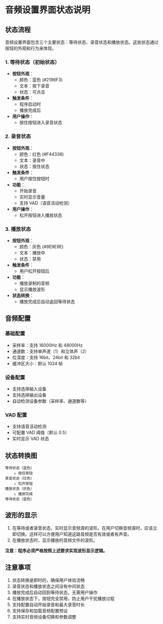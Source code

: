 # 音频设置界面状态说明

## 状态流程

音频设置界面包含三个主要状态：等待状态、录音状态和播放状态。这些状态通过按钮的外观和行为来体现。

### 1. 等待状态（初始状态）
- **按钮外观**：
  - 颜色：蓝色 (#2196F3)
  - 文本：按下录音
  - 状态：可点击
- **触发条件**：
  - 程序启动时
  - 播放完成后
- **用户操作**：
  - 按住按钮进入录音状态

### 2. 录音状态
- **按钮外观**：
  - 颜色：红色 (#F44336)
  - 文本：录音中
  - 状态：按住状态
- **触发条件**：
  - 用户按住按钮时
- **功能**：
  - 开始录音
  - 实时显示音量
  - 支持 VAD（语音活动检测）
- **用户操作**：
  - 松开按钮进入播放状态

### 3. 播放状态
- **按钮外观**：
  - 颜色：灰色 (#9E9E9E)
  - 文本：播放中
  - 状态：禁用
- **触发条件**：
  - 用户松开按钮后
- **功能**：
  - 播放录制的音频
  - 显示播放波形
- **状态转换**：
  - 播放完成后自动返回等待状态

## 音频配置

### 基础配置
- 采样率：支持 16000Hz 和 48000Hz
- 通道数：支持单声道（1）和立体声（2）
- 位深度：支持 16bit、24bit 和 32bit
- 缓冲区大小：默认 1024 帧

### 设备配置
- 支持选择输入设备
- 支持选择输出设备
- 自动检测设备参数（采样率、通道数等）

### VAD 配置
- 支持语音活动检测
- 可配置 VAD 阈值（默认 0.5）
- 实时显示 VAD 状态

## 状态转换图

```
等待状态（蓝色）
    ↓ 按住按钮
录音状态（红色）
    ↓ 松开按钮
播放状态（灰色）
    ↓ 播放完成
等待状态（蓝色）
```

## 波形的显示

1. 在等待或者录音状态，实时显示音频源的波形。在用户切换音频源时，应该立即切换。这样可以方便用户知道这路音频是否有效或者有声音。
2. 在播放状态时，显示播放的音频文件的波形。

**注意：程序必须严格按照上述要求实现波形显示逻辑。** 

## 注意事项

1. 状态转换是即时的，确保用户体验流畅
2. 录音状态和播放状态之间没有中间状态
3. 播放完成后自动回到等待状态，无需用户操作
4. 在播放状态下，按钮完全禁用，防止用户干扰播放过程
5. 支持配置自动开始录音和最大录音时长
6. 支持保存和加载音频配置预设
7. 支持实时音频设备切换和参数调整 